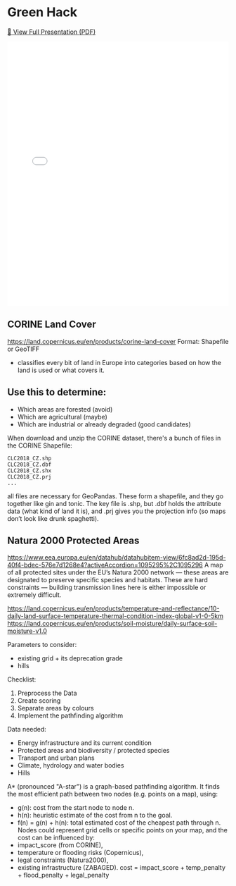 # Green Hack

[📄 View Full Presentation (PDF)](./your-presentation.pdf)
<iframe src="./presentation.pdf" width="100%" height="600px" style="border: none;"></iframe>





## CORINE Land Cover
https://land.copernicus.eu/en/products/corine-land-cover
Format: Shapefile or GeoTIFF
- classifies every bit of land in Europe into categories based on how the land is used or what covers it.
## Use this to determine:
- Which areas are forested (avoid)
- Which are agricultural (maybe)
- Which are industrial or already degraded (good candidates)

When download and unzip the CORINE dataset, there's a bunch of files in the CORINE Shapefile:
```
CLC2018_CZ.shp
CLC2018_CZ.dbf
CLC2018_CZ.shx
CLC2018_CZ.prj
...
```
all files are necessary for GeoPandas.
These form a shapefile, and they go together like gin and tonic. The key file is .shp, but .dbf holds the attribute data (what kind of land it is), and .prj gives you the projection info (so maps don’t look like drunk spaghetti).

## Natura 2000 Protected Areas
https://www.eea.europa.eu/en/datahub/datahubitem-view/6fc8ad2d-195d-40f4-bdec-576e7d1268e4?activeAccordion=1095295%2C1095296
A map of all protected sites under the EU’s Natura 2000 network — these areas are designated to preserve specific species and habitats.
These are hard constraints — building transmission lines here is either impossible or extremely difficult.

https://land.copernicus.eu/en/products/temperature-and-reflectance/10-daily-land-surface-temperature-thermal-condition-index-global-v1-0-5km
https://land.copernicus.eu/en/products/soil-moisture/daily-surface-soil-moisture-v1.0

Parameters to consider:
- existing grid + its deprecation grade
- hills

Checklist:
1. Preprocess the Data
2. Create scoring
3. Separate areas by colours
4. Implement the pathfinding algorithm

Data needed:
- Energy infrastructure and its current condition
- Protected areas and biodiversity / protected species
- Transport and urban plans
- Climate, hydrology and water bodies
- Hills

A* (pronounced "A-star") is a graph-based pathfinding algorithm. It finds the most efficient path between two nodes (e.g. points on a map), using:
- g(n): cost from the start node to node n.
- h(n): heuristic estimate of the cost from n to the goal.
- f(n) = g(n) + h(n): total estimated cost of the cheapest path through n.
Nodes could represent grid cells or specific points on your map, and the cost can be influenced by:
- impact_score (from CORINE),
- temperature or flooding risks (Copernicus),
- legal constraints (Natura2000),
- existing infrastructure (ZABAGED).
cost = impact_score + temp_penalty + flood_penalty + legal_penalty
